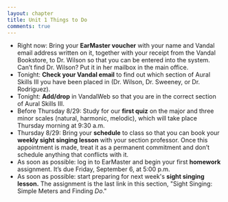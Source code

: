```yaml
---
layout: chapter
title: Unit 1 Things to Do
comments: true
---
```


- Right now: Bring your **EarMaster voucher** with your name and Vandal email address written on it, together with your receipt from the Vandal Bookstore, to Dr. Wilson so that you can be entered into the system. Can’t find Dr. Wilson? Put it in her mailbox in the main office.
- Tonight: **Check your Vandal email** to find out which section of Aural Skills III you have been placed in (Dr. Wilson, Dr. Sweeney, or Dr. Rodriguez).
- Tonight: **Add/drop** in VandalWeb so that you are in the correct section of Aural Skills III.
- Before Thursday 8/29: Study for our **first quiz** on the major and three minor scales (natural, harmonic, melodic), which will take place Thursday morning at 9:30 a.m.
- Thursday 8/29: Bring your **schedule** to class so that you can book your **weekly sight singing lesson** with your section professor. Once this appointment is made, treat it as a permanent commitment and don’t schedule anything that conflicts with it.
- As soon as possible: log in to EarMaster and begin your first **homework** assignment. It’s due Friday, September 6, at 5:00 p.m.
- As soon as possible: start preparing for next week's **sight singing lesson.** The assignment is the last link in this section, "Sight Singing: Simple Meters and Finding *Do*."

